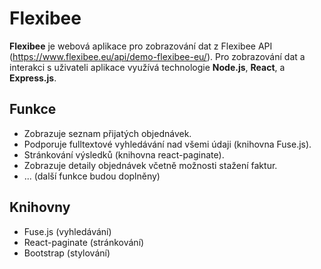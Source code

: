 # Flexibee

**Flexibee** je webová aplikace pro zobrazování dat z Flexibee API (https://www.flexibee.eu/api/demo-flexibee-eu/). Pro zobrazování dat a interakci s uživateli aplikace využívá technologie **Node.js**, **React**, a **Express.js**.

## Funkce

- Zobrazuje seznam přijatých objednávek.
- Podporuje fulltextové vyhledávání nad všemi údaji (knihovna Fuse.js).
- Stránkování výsledků (knihovna react-paginate).
- Zobrazuje detaily objednávek včetně možnosti stažení faktur.
- ... (další funkce budou doplněny)

## Knihovny

- Fuse.js (vyhledávání)
- React-paginate (stránkování)
- Bootstrap (stylování)
